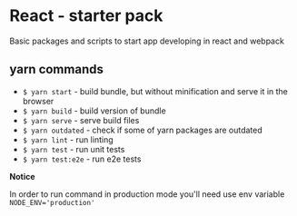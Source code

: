 # React - starter pack

Basic packages and scripts to start app developing in react and webpack

## yarn commands

- `$ yarn start` - build bundle, but without minification and serve it in the browser
- `$ yarn build` - build version of bundle
- `$ yarn serve` - serve build files
- `$ yarn outdated` - check if some of yarn packages are outdated
- `$ yarn lint` - run linting
- `$ yarn test` - run unit tests
- `$ yarn test:e2e` - run e2e tests

**Notice**

In order to run command in production mode you'll need use env variable `NODE_ENV='production'`

